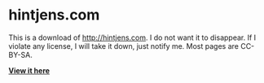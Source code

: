 # hintjens.com

This is a download of http://hintjens.com.
I do not want it to disappear. If I violate any license, I will take it down, just notify me.
Most pages are CC-BY-SA.

[**View it here**](https://niccokunzmann.github.io/hintjens.com/hintjens.com/)
